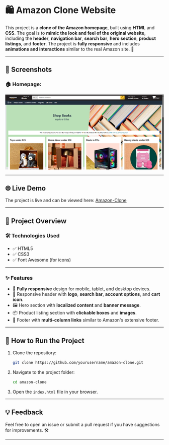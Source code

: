 # 🛍️ Amazon Clone Website

This project is a **clone of the Amazon homepage**, built using **HTML** and **CSS**. The goal is to **mimic the look and feel of the original website**, including the **header**, **navigation bar**, **search bar**, **hero section**, **product listings**, and **footer**. The project is **fully responsive** and includes **animations and interactions** similar to the real Amazon site. 🎯

---

## 📸 Screenshots

### 🏠 Homepage:
![Homepage Screenshot](images/image.png)

---

## 🌐 Live Demo  

The project is live and can be viewed here: [Amazon-Clone](https://clone-project-dun.vercel.app/)  

---

## 🌟 Project Overview

### 🛠️ Technologies Used
- ✅ HTML5
- ✅ CSS3
- ✅ Font Awesome (for icons)

---

### ✨ Features
- 📱 **Fully responsive** design for mobile, tablet, and desktop devices.
- 🎯 Responsive header with **logo**, **search bar**, **account options**, and **cart icon**.
- 🖼️ Hero section with **localized content** and **banner message**.
- 📦 Product listing section with **clickable boxes** and **images**.
- 📝 Footer with **multi-column links** similar to Amazon's extensive footer.

---


## 🚀 How to Run the Project
1. Clone the repository:
   ```bash
   git clone https://github.com/yourusername/amazon-clone.git
   ```
2. Navigate to the project folder:
   ```bash
   cd amazon-clone
   ```
3. Open the `index.html` file in your browser.

---

## 💡 Feedback
Feel free to open an issue or submit a pull request if you have suggestions for improvements. 🛠️

---
